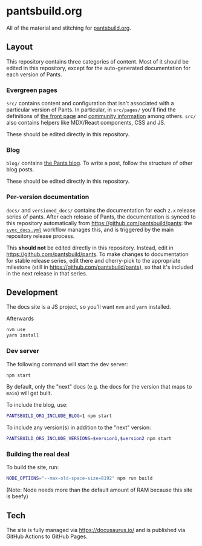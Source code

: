 # pantsbuild.org

All of the material and stitching for [pantsbuild.org](pantsbuild.org).

## Layout

This repository contains three categories of content. Most of it should be edited in this repository, except for the auto-generated documentation for each version of Pants.

### Evergreen pages

`src/` contains content and configuration that isn't associated with a particular version of Pants. In particular, in `src/pages/` you'll find the definitions of [the front page](https://www.pantsbuild.org) and [community information](https://www.pantsbuild.org/community/getting-help) among others. `src/` also contains helpers like MDX/React components, CSS and JS.

These should be edited directly in this repository.

### Blog

`blog/` contains [the Pants blog](https://www.pantsbuild.org/blog). To write a post, follow the structure of other blog posts.

These should be edited directly in this repository.

### Per-version documentation

`docs/` and `versioned_docs/` contains the documentation for each `2.x` release series of pants. After each release of Pants, the documentation is synced to this repository automatically from https://github.com/pantsbuild/pants: the [`sync_docs.yml`](.github/workflows/sync_docs.yml) workflow manages this, and is triggered by the main repository release process.

This **should not** be edited directly in this repository. Instead, edit in <https://github.com/pantsbuild/pants>. To make changes to documentation for stable release series, edit there and cherry-pick to the appropriate milestone (still in <https://github.com/pantsbuild/pants>), so that it's included in the next release in that series.

## Development

The docs site is a JS project, so you'll want `nvm` and `yarn` installed.

Afterwards

```bash
nvm use
yarn install
```

### Dev server

The following command will start the dev server:

```bash
npm start
```

By default, only the "next" docs (e.g. the docs for the version that maps to `main`) will get built.

To include the blog, use:

```bash
PANTSBUILD_ORG_INCLUDE_BLOG=1 npm start
```

To include any version(s) in addition to the "next" version:

```bash
PANTSBUILD_ORG_INCLUDE_VERSIONS=$version1,$version2 npm start
```

### Building the real deal

To build the site, run:

```bash
NODE_OPTIONS="--max-old-space-size=8192" npm run build
```

(Note: Node needs more than the default amount of RAM because this site is beefy)

## Tech

The site is fully managed via https://docusaurus.io/ and is published via GitHub Actions to GitHub Pages.
